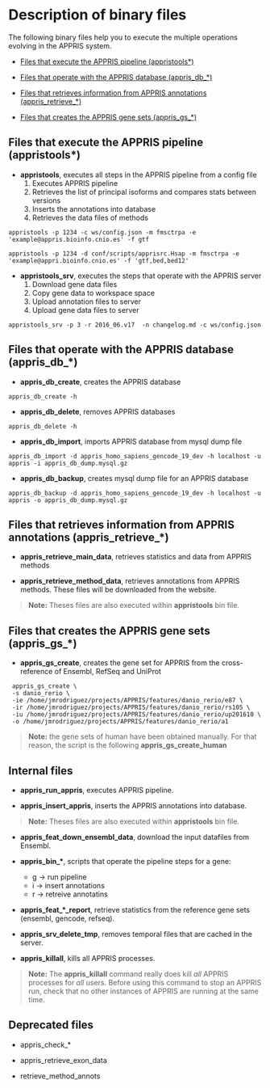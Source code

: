 Description of binary files
===========================

The following binary files help you to execute the multiple operations evolving in the APPRIS system.

 * [Files that execute the APPRIS pipeline (appristools*)](#files-that-execute-the-appris-pipeline-appristools-)

 * [Files that operate with the APPRIS database (appris\_db\_*)](#files-that-operate-with-the-appris-database-appris-_db-_-)

 * [Files that retrieves information from APPRIS annotations (appris\_retrieve\_*)](#files-that-retrieves-information-from-appris-annotations-appris-_retrieve-_-)

 * [Files that creates the APPRIS gene sets (appris\_gs\_*)](#files-that-creates-the-appris-gene-sets-appris-_gs-_-)



Files that execute the APPRIS pipeline (appristools*)
-----------------------------------------------------

* __appristools__, executes all steps in the APPRIS pipeline from a config file
    1. Executes APPRIS pipeline
    2. Retrieves the list of principal isoforms and compares stats between versions
    3. Inserts the annotations into database
    4. Retrieves the data files of methods

```
appristools -p 1234 -c ws/config.json -m fmsctrpa -e 'example@appris.bioinfo.cnio.es' -f gtf

appristools -p 1234 -d conf/scripts/apprisrc.Hsap -m fmsctrpa -e 'example@appri.bioinfo.cnio.es' -f 'gtf,bed,bed12'

```

* __appristools_srv__, executes the steps that operate with the APPRIS server
    1. Download gene data files
	2. Copy gene data to workspace space
	3. Upload annotation files to server
	4. Upload gene data files to server

```
appristools_srv -p 3 -r 2016_06.v17  -n changelog.md -c ws/config.json
```


Files that operate with the APPRIS database (appris\_db\_*)
-----------------------------------------------------------

* __appris_db_create__, creates the APPRIS database

```
appris_db_create -h
```

* __appris_db_delete__, removes APPRIS databases

```
appris_db_delete -h
```

* __appris_db_import__, imports APPRIS database from mysql dump file

```
appris_db_import -d appris_homo_sapiens_gencode_19_dev -h localhost -u appris -i appris_db_dump.mysql.gz
```

* __appris_db_backup__, creates mysql dump file for an APPRIS database

```
appris_db_backup -d appris_homo_sapiens_gencode_19_dev -h localhost -u appris -o appris_db_dump.mysql.gz
```


Files that retrieves information from APPRIS annotations (appris\_retrieve\_*)
------------------------------------------------------------------------------

* __appris_retrieve_main_data__, retrieves statistics and data from APPRIS methods

* __appris_retrieve_method_data__, retrieves annotations from APPRIS methods. These files will be downloaded from the
 website.

> __Note:__ Theses files are also executed within __appristools__ bin file.




Files that creates the APPRIS gene sets (appris\_gs\_*)
-------------------------------------------------------

* __appris_gs_create__, creates the gene set for APPRIS from the cross-reference of Ensembl, RefSeq and UniProt
```
 appris_gs_create \
 -s danio_rerio \
 -ie /home/jmrodriguez/projects/APPRIS/features/danio_rerio/e87 \
 -ir /home/jmrodriguez/projects/APPRIS/features/danio_rerio/rs105 \
 -iu /home/jmrodriguez/projects/APPRIS/features/danio_rerio/up201610 \
 -o /home/jmrodriguez/projects/APPRIS/features/danio_rerio/a1
 ```
> __Note:__ the gene sets of human have been obtained manually. For that reason, the script is the following __appris_gs_create_human__




Internal files
--------------

* __appris_run_appris__, executes APPRIS pipeline.

* __appris_insert_appris__, inserts the APPRIS annotations into database.

> __Note:__ Theses files are also executed within __appristools__ bin file.

* __appris_feat_down_ensembl_data__, download the input datafiles from Ensembl.

* __appris\_bin\_*__, scripts that operate the pipeline steps for a gene:
    - g -> run pipeline
    - i -> insert annotations
    - r -> retreive annotatins

* __appris\_feat\_*\_report__, retrieve statistics from the reference gene sets (ensembl, gencode, refseq).

* __appris_srv_delete_tmp__, removes temporal files that are cached in the server.

* __appris_killall__, kills all APPRIS processes.

> __Note:__ The __appris_killall__ command really does kill _all_ APPRIS processes for _all_ users.
>           Before using this command to stop an APPRIS run, check that no other instances of
>           APPRIS are running at the same time.


Deprecated files
----------------

* appris\_check\_*

* appris_retrieve_exon_data

* retrieve_method_annots




